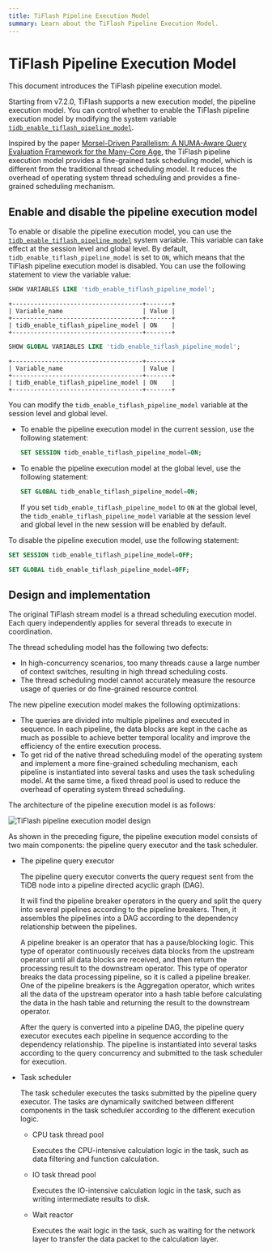 ```yaml
---
title: TiFlash Pipeline Execution Model
summary: Learn about the TiFlash Pipeline Execution Model.
---
```


# TiFlash Pipeline Execution Model

This document introduces the TiFlash pipeline execution model.

Starting from v7.2.0, TiFlash supports a new execution model, the pipeline execution model. You can control whether to enable the TiFlash pipeline execution model by modifying the system variable [`tidb_enable_tiflash_pipeline_model`](/system-variables.md#tidb_enable_tiflash_pipeline_model-new-in-v720).

Inspired by the paper [Morsel-Driven Parallelism: A NUMA-Aware Query Evaluation Framework for the Many-Core Age](https://dl.acm.org/doi/10.1145/2588555.2610507), the TiFlash pipeline execution model provides a fine-grained task scheduling model, which is different from the traditional thread scheduling model. It reduces the overhead of operating system thread scheduling and provides a fine-grained scheduling mechanism.

## Enable and disable the pipeline execution model

To enable or disable the pipeline execution model, you can use the [`tidb_enable_tiflash_pipeline_model`](/system-variables.md#tidb_enable_tiflash_pipeline_model-new-in-v720) system variable. This variable can take effect at the session level and global level. By default, `tidb_enable_tiflash_pipeline_model` is set to `ON`, which means that the TiFlash pipeline execution model is disabled. You can use the following statement to view the variable value:

```sql
SHOW VARIABLES LIKE 'tidb_enable_tiflash_pipeline_model';
```

```
+------------------------------------+-------+
| Variable_name                      | Value |
+------------------------------------+-------+
| tidb_enable_tiflash_pipeline_model | ON    |
+------------------------------------+-------+
```

```sql
SHOW GLOBAL VARIABLES LIKE 'tidb_enable_tiflash_pipeline_model';
```

```
+------------------------------------+-------+
| Variable_name                      | Value |
+------------------------------------+-------+
| tidb_enable_tiflash_pipeline_model | ON    |
+------------------------------------+-------+
```

You can modify the `tidb_enable_tiflash_pipeline_model` variable at the session level and global level.

- To enable the pipeline execution model in the current session, use the following statement:

    ```sql
    SET SESSION tidb_enable_tiflash_pipeline_model=ON;
    ```

- To enable the pipeline execution model at the global level, use the following statement:

    ```sql
    SET GLOBAL tidb_enable_tiflash_pipeline_model=ON;
    ```

    If you set `tidb_enable_tiflash_pipeline_model` to `ON` at the global level, the `tidb_enable_tiflash_pipeline_model` variable at the session level and global level in the new session will be enabled by default.

To disable the pipeline execution model, use the following statement:

```sql
SET SESSION tidb_enable_tiflash_pipeline_model=OFF;
```

```sql
SET GLOBAL tidb_enable_tiflash_pipeline_model=OFF;
```

## Design and implementation

The original TiFlash stream model is a thread scheduling execution model. Each query independently applies for several threads to execute in coordination.

The thread scheduling model has the following two defects:

- In high-concurrency scenarios, too many threads cause a large number of context switches, resulting in high thread scheduling costs.
- The thread scheduling model cannot accurately measure the resource usage of queries or do fine-grained resource control.

The new pipeline execution model makes the following optimizations:

- The queries are divided into multiple pipelines and executed in sequence. In each pipeline, the data blocks are kept in the cache as much as possible to achieve better temporal locality and improve the efficiency of the entire execution process.
- To get rid of the native thread scheduling model of the operating system and implement a more fine-grained scheduling mechanism, each pipeline is instantiated into several tasks and uses the task scheduling model. At the same time, a fixed thread pool is used to reduce the overhead of operating system thread scheduling.

The architecture of the pipeline execution model is as follows:

![TiFlash pipeline execution model design](/media/tiflash/tiflash-pipeline-model.png)

As shown in the preceding figure, the pipeline execution model consists of two main components: the pipeline query executor and the task scheduler.

- The pipeline query executor

    The pipeline query executor converts the query request sent from the TiDB node into a pipeline directed acyclic graph (DAG).

    It will find the pipeline breaker operators in the query and split the query into several pipelines according to the pipeline breakers. Then, it assembles the pipelines into a DAG according to the dependency relationship between the pipelines.

    A pipeline breaker is an operator that has a pause/blocking logic. This type of operator continuously receives data blocks from the upstream operator until all data blocks are received, and then return the processing result to the downstream operator. This type of operator breaks the data processing pipeline, so it is called a pipeline breaker. One of the pipeline breakers is the Aggregation operator, which writes all the data of the upstream operator into a hash table before calculating the data in the hash table and returning the result to the downstream operator.

    After the query is converted into a pipeline DAG, the pipeline query executor executes each pipeline in sequence according to the dependency relationship. The pipeline is instantiated into several tasks according to the query concurrency and submitted to the task scheduler for execution.

- Task scheduler

    The task scheduler executes the tasks submitted by the pipeline query executor. The tasks are dynamically switched between different components in the task scheduler according to the different execution logic.

    - CPU task thread pool

        Executes the CPU-intensive calculation logic in the task, such as data filtering and function calculation.

    - IO task thread pool

        Executes the IO-intensive calculation logic in the task, such as writing intermediate results to disk.

    - Wait reactor

        Executes the wait logic in the task, such as waiting for the network layer to transfer the data packet to the calculation layer.
